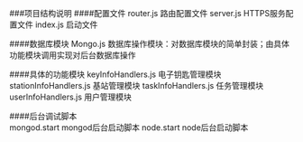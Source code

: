 ###项目结构说明
####配置文件
     router.js  路由配置文件
     server.js  HTTPS服务配置文件
     index.js  启动文件

####数据库模块
     Mongo.js 数据库操作模块：对数据库模块的简单封装；由具体功能模块调用实现对后台数据库操作
  
  
####具体的功能模块
     keyInfoHandlers.js  电子钥匙管理模块
     stationInfoHandlers.js  基站管理模块
     taskInfoHandlers.js  任务管理模块
     userInfoHandlers.js  用户管理模块
     
####后台调试脚本     
     mongod.start  mongod后台启动脚本
     node.start  node后台启动脚本
     

     
    
